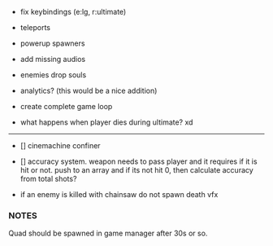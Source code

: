 - fix keybindings (e:lg, r:ultimate)
- teleports
- powerup spawners
- add missing audios
- enemies drop souls
- analytics? (this would be a nice addition)
- create complete game loop

- what happens when player dies during ultimate? xd

---

- [] cinemachine confiner
- [] accuracy system. weapon needs to pass player and it requires if it is hit or not.
  push to an array and if its not hit 0, then calculate accuracy from total shots?

- if an enemy is killed with chainsaw do not spawn death vfx


### NOTES

Quad should be spawned in game manager after 30s or so.
